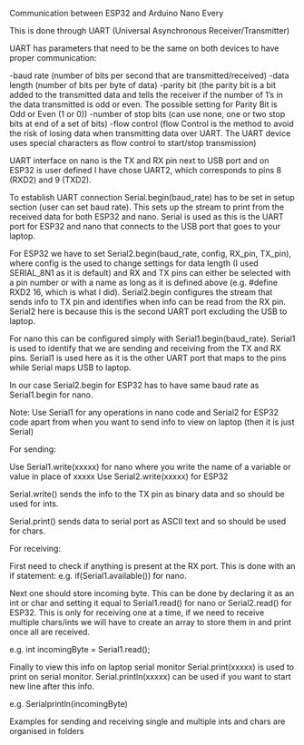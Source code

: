 Communication between ESP32 and Arduino Nano Every

This is done through UART (Universal Asynchronous Receiver/Transmitter)

UART has parameters that need to be the same on both devices to have proper communication:

-baud rate (number of bits per second that are transmitted/received)
-data length (number of bits per byte of data)
-parity bit (the parity bit is a bit added to the transmitted data and tells the receiver if the number of 1’s in the data transmitted is odd or even. The possible setting for Parity Bit is Odd or Even (1 or 0))
-number of stop bits (can use none, one or two stop bits at end of a set of bits)
-flow control (flow Control is the method to avoid the risk of losing data when transmitting data over UART. The UART device uses special characters as flow control to start/stop transmission)

UART interface on nano is the TX and RX pin next to USB port and on ESP32 is user defined I have chose UART2, which corresponds to pins 8 (RXD2) and 9 (TXD2).

To establish UART connection Serial.begin(baud_rate) has to be set in setup section (user can set baud rate). This sets up the stream to print from the received data for both ESP32 and nano. Serial is used as this is the UART port for ESP32 and nano that connects to the USB port that goes to your laptop.

For ESP32 we have to set Serial2.begin(baud_rate, config, RX_pin, TX_pin), where config is the used to change settings for data length (I used SERIAL_8N1 as it is default) and RX and TX pins can either be selected with a pin number or with a name as long as it is defined above (e.g. #define RXD2 16, which is what I did). Serial2.begin configures the stream that sends info to TX pin and identifies when info can be read from the RX pin. Serial2 here is because this is the second UART port excluding the USB to laptop.

For nano this can be configured simply with Serial1.begin(baud_rate). Serial1 is used to identify that we are sending and receiving from the TX and RX pins. Serial1 is used here as it is the other UART port that maps to the pins while Serial maps USB to laptop.

In our case Serial2.begin for ESP32 has to have same baud rate as Serial1.begin for nano.

Note: Use Serial1 for any operations in nano code and Serial2 for ESP32 code apart from when you want to send info to view on laptop (then it is just Serial)

For sending:

Use Serial1.write(xxxxx) for nano where you write the name of a variable or value in place of xxxxx
Use Serial2.write(xxxxx) for ESP32

Serial.write() sends the info to the TX pin as binary data and so should be used for ints.

Serial.print() sends data to serial port as ASCII text and so should be used for chars.

For receiving:

First need to check if anything is present at the RX port. This is done with an if statement: e.g. if(Serial1.available()) for nano.

Next one should store incoming byte. This can be done by declaring it as an int or char and setting it equal to Serial1.read() for nano or Serial2.read() for ESP32. This is only for receiving one at a time, if we need to receive multiple chars/ints we will have to create an array to store them in and print once all are received.

e.g. int incomingByte = Serial1.read();

Finally to view this info on laptop serial monitor Serial.print(xxxxx) is used to print on serial monitor. Serial.println(xxxxx) can be used if you want to start new line after this info.

e.g. Serialprintln(incomingByte)

Examples for sending and receiving single and multiple ints and chars are organised in folders
